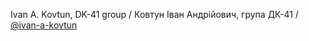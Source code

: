Ivan A. Kovtun, DK-41 group / Ковтун Іван Андрійович, група ДК-41 / [@ivan-a-kovtun](https://github.com/ivan-a-kovtun)
